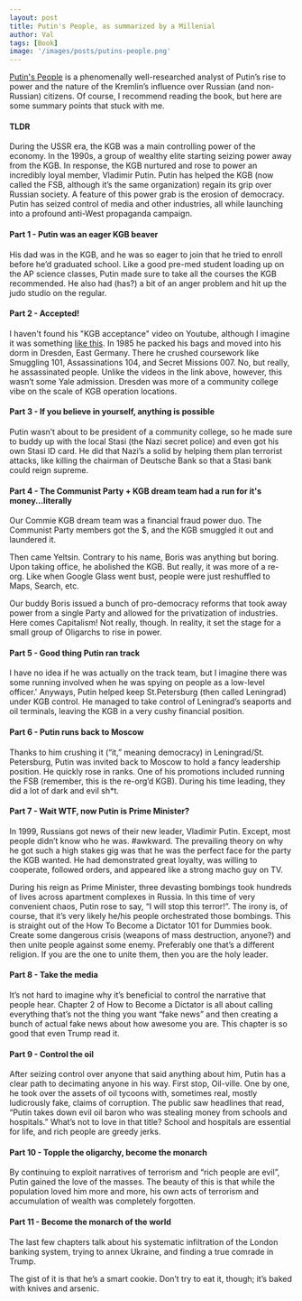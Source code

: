 ```yaml
---
layout: post
title: Putin's People, as summarized by a Millenial
author: Val
tags: [Book]
image: '/images/posts/putins-people.png'
---
```


[Putin's People](https://www.amazon.com/Untitled-Camilla-Bartlett/dp/0374238715) is a phenomenally well-researched analyst of Putin’s rise to power and the nature of the Kremlin’s influence over Russian (and non-Russian) citizens.
Of course, I recommend reading the book, but here are some summary points that stuck with me.

#### TLDR
During the USSR era, the KGB was a main controlling power of the economy. In the 1990s, a group of wealthy elite starting seizing power away from the KGB. In response, the KGB nurtured and rose to power an incredibly loyal member, Vladimir Putin. Putin has helped the KGB (now called the FSB, although it’s the same organization) regain its grip over Russian society. A feature of this power grab is the erosion of democracy. Putin has seized control of media and other industries, all while launching into a profound anti-West propaganda campaign.

#### Part 1 - Putin was an eager KGB beaver
His dad was in the KGB, and he was so eager to join that he tried to enroll before he’d graduated school. Like a good pre-med student loading up on the AP science classes, Putin made sure to take all the courses the KGB recommended. He also had (has?) a bit of an anger problem and hit up the judo studio on the regular.

#### Part 2 - Accepted!
I haven't found his "KGB acceptance" video on Youtube, although I imagine it was something [like this](https://www.youtube.com/watch?v=tfnV3uFI2DM&ab_channel=DBLOBoys). In 1985 he packed his bags and moved into his dorm in Dresden, East Germany. There he crushed coursework like Smuggling 101, Assassinations 104, and Secret Missions 007. No, but really, he assassinated people. Unlike the videos in the link above, however, this wasn’t some Yale admission. Dresden was more of a community college vibe on the scale of KGB operation locations.

#### Part 3 - If you believe in yourself, anything is possible
Putin wasn’t about to be president of a community college, so he made sure to buddy up with the local Stasi (the Nazi secret police) and even got his own Stasi ID card. He did that Nazi’s a solid by helping them plan terrorist attacks, like killing the chairman of Deutsche Bank so that a Stasi bank could reign supreme.


#### Part 4 - The Communist Party + KGB dream team had a run for it's money...literally
Our Commie KGB dream team was a financial fraud power duo. The Communist Party members got the $, and the KGB smuggled it out and laundered it.

Then came Yeltsin. Contrary to his name, Boris was anything but boring. Upon taking office, he abolished the KGB. But really, it was more of a re-org. Like when Google Glass went bust, people were just reshuffled to Maps, Search, etc.

Our buddy Boris issued a bunch of pro-democracy reforms that took away power from a single Party and allowed for the privatization of industries. Here comes Capitalism! Not really, though. In reality, it set the stage for a small group of Oligarchs to rise in power.

#### Part 5 - Good thing Putin ran track
I have no idea if he was actually on the track team, but I imagine there was some running involved when he was spying on people as a low-level officer.'
Anyways, Putin helped keep St.Petersburg (then called Leningrad) under KGB control. He managed to take control of Leningrad’s seaports and oil terminals, leaving the KGB in a very cushy financial position.

#### Part 6 - Putin runs back to Moscow
Thanks to him crushing it (“it,” meaning democracy) in Leningrad/St. Petersburg, Putin was invited back to Moscow to hold a fancy leadership position. He quickly rose in ranks. One of his promotions included running the FSB (remember, this is the re-org’d KGB). During his time leading, they did a lot of dark and evil sh*t.

#### Part 7 - Wait WTF, now Putin is Prime Minister?
In 1999, Russians got news of their new leader, Vladimir Putin. Except, most people didn’t know who he was. #awkward. The prevailing theory on why he got such a high stakes gig was that he was the perfect face for the party the KGB wanted. He had demonstrated great loyalty, was willing to cooperate, followed orders, and appeared like a strong macho guy on TV.

During his reign as Prime Minister, three devasting bombings took hundreds of lives across apartment complexes in Russia. In this time of very convenient chaos, Putin rose to say, “I will stop this terror!”. The irony is, of course, that it’s very likely he/his people orchestrated those bombings. This is straight out of the How To Become a Dictator 101 for Dummies book. Create some dangerous crisis (weapons of mass destruction, anyone?) and then unite people against some enemy. Preferably one that’s a different religion. If you are the one to unite them, then you are the holy leader.

#### Part 8 - Take the media
It’s not hard to imagine why it’s beneficial to control the narrative that people hear. Chapter 2 of How to Become a Dictator is all about calling everything that’s not the thing you want “fake news” and then creating a bunch of actual fake news about how awesome you are. This chapter is so good that even Trump read it.

#### Part 9 - Control the oil
After seizing control over anyone that said anything about him, Putin has a clear path to decimating anyone in his way. First stop, Oil-ville. One by one, he took over the assets of oil tycoons with, sometimes real, mostly ludicrously fake, claims of corruption. The public saw headlines that read, “Putin takes down evil oil baron who was stealing money from schools and hospitals.” What’s not to love in that title? School and hospitals are essential for life, and rich people are greedy jerks.

#### Part 10 - Topple the oligarchy, become the monarch
By continuing to exploit narratives of terrorism and “rich people are evil”, Putin gained the love of the masses. The beauty of this is that while the population loved him more and more, his own acts of terrorism and accumulation of wealth was completely forgotten.

#### Part 11 - Become the monarch of the world
The last few chapters talk about his systematic infiltration of the London banking system, trying to annex Ukraine, and finding a true comrade in Trump.

The gist of it is that he’s a smart cookie. Don’t try to eat it, though; it’s baked with knives and arsenic.